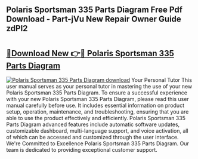 ## Polaris Sportsman 335 Parts Diagram Free Pdf Download - Part-jVu New Repair Owner Guide zdPI2

# <h2><a href="http://dfktuu.blite.top/?on=Polaris+Sportsman+335+Parts+Diagram">🔗Download New 👉🔴 Polaris Sportsman 335 Parts Diagram</a></h2>

[![Polaris Sportsman 335 Parts Diagram download](https://i.imgur.com/lujVjoI.png)](http://dfktuu.blite.top/?on=Polaris+Sportsman+335+Parts+Diagram)
Your Personal Tutor This user manual serves as your personal tutor in mastering the use of your new Polaris Sportsman 335 Parts Diagram. To ensure a successful experience with your new Polaris Sportsman 335 Parts Diagram, please read this user manual carefully before use. It includes essential information on product setup, operation, maintenance, and troubleshooting, ensuring that you are able to use the product effectively and efficiently. Polaris Sportsman 335 Parts Diagram advanced features include automatic software updates, customizable dashboard, multi-language support, and voice activation, all of which can be accessed and customized through the user interface. We're Committed to Excellence Polaris Sportsman 335 Parts Diagram. Our team is dedicated to providing exceptional customer support.
